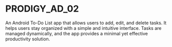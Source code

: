 # PRODIGY_AD_02
An Android To-Do List app that allows users to add, edit, and delete tasks. It helps users stay organized with a simple and intuitive interface. Tasks are managed dynamically, and the app provides a minimal yet effective productivity solution.
